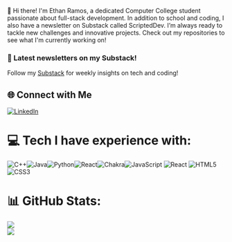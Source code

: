 👋 Hi there! I'm Ethan Ramos, a dedicated Computer College student passionate about full-stack development. In addition to school and coding, I also have a newsletter on Substack called ScriptedDev. I’m always ready to tackle new challenges and innovative projects. Check out my repositories to see what I'm currently working on!

### 📝 Latest newsletters on my Substack!
<!-- BLOG-POST-LIST:START -->
<!-- BLOG-POST-LIST:END -->
Follow my [Substack](https://substack.com/@scripteddev) for weekly insights on tech and coding!

## 🌐 Connect with Me
[![LinkedIn](https://img.shields.io/badge/linkedin-%230077B5.svg?style=for-the-badge&logo=linkedin&logoColor=white)](https://www.linkedin.com/in/ethan-ramos-795155254/)



# 💻 Tech I have experience with:
![C++](https://img.shields.io/badge/c++-%2300599C.svg?style=for-the-badge&logo=c%2B%2B&logoColor=white)![Java](https://img.shields.io/badge/java-%23ED8B00.svg?style=for-the-badge&logo=openjdk&logoColor=white)![Python](https://img.shields.io/badge/python-3670A0?style=for-the-badge&logo=python&logoColor=ffdd54)![React](https://img.shields.io/badge/react-%2320232a.svg?style=for-the-badge&logo=react&logoColor=%2361DAFB)![Chakra](https://img.shields.io/badge/chakra-%234ED1C5.svg?style=for-the-badge&logo=chakraui&logoColor=white)![JavaScript](https://img.shields.io/badge/javascript-%23323330.svg?style=for-the-badge&logo=javascript&logoColor=%23F7DF1E) ![React](https://img.shields.io/badge/react-%2320232a.svg?style=for-the-badge&logo=react&logoColor=%2361DAFB) ![HTML5](https://img.shields.io/badge/html5-%23E34F26.svg?style=for-the-badge&logo=html5&logoColor=white) ![CSS3](https://img.shields.io/badge/css3-%231572B6.svg?style=for-the-badge&logo=css3&logoColor=white)

# 📊 GitHub Stats:
![](https://github-readme-stats.vercel.app/api?username=Ethan-Ramos11&theme=material-palenight&hide_border=false&include_all_commits=true&count_private=false)<br/>
![](https://github-readme-streak-stats.herokuapp.com/?user=Ethan-Ramos11&theme=material-palenight&hide_border=false)<br/>


<!-- Proudly created with GPRM ( https://gprm.itsvg.in ) -->
